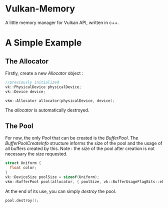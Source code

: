 # Vulkan-Memory
A little memory manager for Vulkan API, written in c++.

# A Simple Example
## The Allocator
Firstly, create a new *Allocator* object :
```c++
//previously initialized
vk::PhysicalDevice physicalDevice;
vk::Device device;

vkm::Allocator allocator(physicalDevice, device);
```
The *allocator* is automatically destroyed.

## The Pool
For now, the only *Pool* that can be created is the *BufferPool*. The *BufferPoolCreateInfo* structure informs the size of the pool and the usage of all buffers created by this.
Note : the size of the pool after creation is not necessary the size requested.
```c++
struct Uniform {
  float color;
}
vk::DeviceSize poolSize = sizeof(Uniform);
vkm::BufferPool pool(allocator, { poolSize, vk::BufferUsageFlagBits::eUniformBuffer }, vk::MemoryPropertyFlagBits::eHostVisible |        vk::MemoryPropertyFlagBits::eHostCoherent);
```
At the end of its use, you can simply *destroy* the pool.
```c++
pool.destroy();
```
